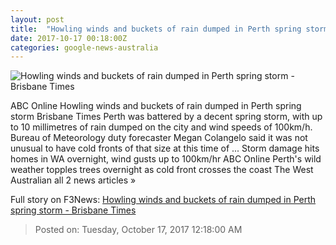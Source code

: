```yaml
---
layout: post
title:  "Howling winds and buckets of rain dumped in Perth spring storm - Brisbane Times"
date: 2017-10-17 00:18:00Z
categories: google-news-australia
---
```


![Howling winds and buckets of rain dumped in Perth spring storm - Brisbane Times](https://static.ffx.io/images/$zoom_1,$multiply_1.1444921316165952,$ratio_1.777778,$width_699,$x_13,$y_11/t_crop_custom/t_quality_best,f_auto/4146fb0952d691e6e6084e63994a39fba65f6b28)

ABC Online Howling winds and buckets of rain dumped in Perth spring storm Brisbane Times Perth was battered by a decent spring storm, with up to 10 millimetres of rain dumped on the city and wind speeds of 100km/h. Bureau of Meteorology duty forecaster Megan Colangelo said it was not unusual to have cold fronts of that size at this time of ... Storm damage hits homes in WA overnight, wind gusts up to 100km/hr ABC Online Perth's wild weather topples trees overnight as cold front crosses the coast The West Australian all 2 news articles »


Full story on F3News: [Howling winds and buckets of rain dumped in Perth spring storm - Brisbane Times](http://www.f3nws.com/n/TbzbZD)

> Posted on: Tuesday, October 17, 2017 12:18:00 AM
